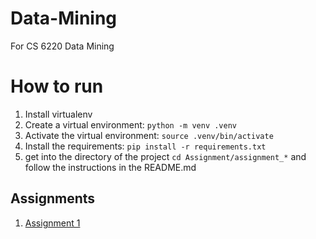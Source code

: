 # Data-Mining

For CS 6220 Data Mining

# How to run

1. Install virtualenv
2. Create a virtual environment: `python -m venv .venv`
3. Activate the virtual environment: `source .venv/bin/activate`
4. Install the requirements: `pip install -r requirements.txt`
5. get into the directory of the project `cd Assignment/assignment_*` and follow the instructions in the README.md

## Assignments

1. [Assignment 1](./Assignment/assignment_1/README.md)

